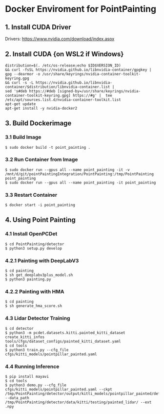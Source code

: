 # Docker Enviroment for PointPainting

## 1. Install CUDA Driver

Drivers: <https://www.nvidia.com/download/index.aspx>

## 2. Install CUDA {on WSL2 if Windows}

```
distribution=$(. /etc/os-release;echo $ID$VERSION_ID) 
&& curl -fsSL https://nvidia.github.io/libnvidia-container/gpgkey | gpg --dearmor -o /usr/share/keyrings/nvidia-container-toolkit-keyring.gpg 
&& curl -s -L https://nvidia.github.io/libnvidia-container/$distribution/libnvidia-container.list |
sed 's#deb https://#deb [signed-by=/usr/share/keyrings/nvidia-container-toolkit-keyring.gpg] https://#g' |  tee /etc/apt/sources.list.d/nvidia-container-toolkit.list
apt-get update
apt-get install -y nvidia-docker2
```

## 3. Build Dockerimage

### 3.1 Build Image

```
$ sudo docker build -t point_painting .
```

### 3.2 Run Container from Image

```
$ sudo docker run --gpus all --name point_painting -it -v /mnt/d/git/pointPaintingIntegration/PointPainting:/tmp/PointPainting point_painting
$ sudo docker run --gpus all --name point_painting -it point_painting
```

### 3.3 Restart Container

```
$ docker start -i point_painting
```

## 4. Using Point Painting

### 4.1 Install OpenPCDet

```
$ cd PointPainting/detector
$ python3 setup.py develop
```

### 4.2.1 Painting with DeepLabV3

```
$ cd painting
$ sh get_deeplabv3plus_model.sh
$ python3 painting.py
```

### 4.2.2 Painting with HMA

```
$ cd painting
$ sh generate_hma_score.sh
```

### 4.3 Lidar Detector Training

```
$ cd detector
$ python3 -m pcdet.datasets.kitti.painted_kitti_dataset create_kitti_infos tools/cfgs/dataset_configs/painted_kitti_dataset.yaml
$ cd tools
$ python3 train.py --cfg_file cfgs/kitti_models/pointpillar_painted.yaml
```

### 4.4 Running Inference

```
$ pip install mayavi
$ cd tools
$ python3 demo.py --cfg_file cfgs/kitti_models/pointpillar_painted.yaml --ckpt /tmp/PointPainting/detector/output/kitti_models/pointpillar_painted/default/ckpt/checkpoint_epoch_80.pth --data_path /tmp/PointPainting/detector/data/kitti/testing/painted_lidar/ --ext .npy
```
